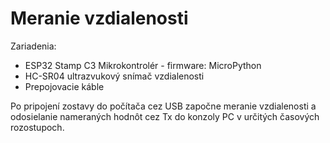 # Meranie vzdialenosti

Zariadenia:
  * ESP32 Stamp C3 Mikrokontrolér - firmware: MicroPython
  * HC-SR04 ultrazvukový snímač vzdialenosti
  * Prepojovacie káble

Po pripojení zostavy do počítača cez USB započne meranie vzdialenosti a odosielanie nameraných hodnôt cez Tx do konzoly PC v určitých časových rozostupoch.
